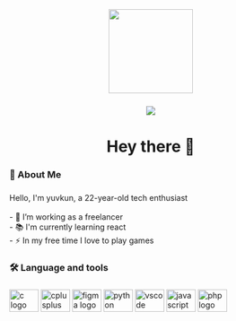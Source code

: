 <div align="center">
  <img height="150" src="https://i.ibb.co/hL3yf3n/giphy.gif"  />
</div>

###

<div align="center">
  <img src="https://visitor-badge.laobi.icu/badge?page_id=yuvkun.yuvkun&"  />
</div>

###

<h1 align="center">Hey there 👋</h1>

###

<h3 align="left">🍜  About Me</h3>

###

<p align="left">Hello, I'm yuvkun, a 22-year-old tech enthusiast <br><br>- 🔭 I’m working as a freelancer<br>- 📚 I'm currently learning react <br>- ⚡ In my free time I love to play games</p>

###

<h3 align="left">🛠 Language and tools</h3>

###

<div align="left">
  <img src="https://cdn.jsdelivr.net/gh/devicons/devicon/icons/c/c-original.svg" height="40" width="52" alt="c logo"  />
  <img src="https://cdn.jsdelivr.net/gh/devicons/devicon/icons/cplusplus/cplusplus-original.svg" height="40" width="52" alt="cplusplus logo"  />
  <img src="https://cdn.jsdelivr.net/gh/devicons/devicon/icons/figma/figma-original.svg" height="40" width="52" alt="figma logo"  />
  <img src="https://cdn.jsdelivr.net/gh/devicons/devicon/icons/python/python-original.svg" height="40" width="52" alt="python logo"  />
  <img src="https://cdn.jsdelivr.net/gh/devicons/devicon/icons/vscode/vscode-original.svg" height="40" width="52" alt="vscode logo"  />
  <img src="https://cdn.jsdelivr.net/gh/devicons/devicon/icons/javascript/javascript-original.svg" height="40" width="52" alt="javascript logo"  />
  <img src="https://cdn.jsdelivr.net/gh/devicons/devicon/icons/php/php-original.svg" height="40" width="52" alt="php logo"  />
</div>




